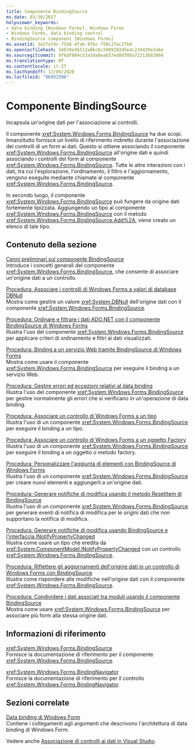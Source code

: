 ```yaml
---
title: Componente BindingSource
ms.date: 03/30/2017
helpviewer_keywords:
- data binding [Windows Forms], Windows Forms
- Windows Forms, data binding control
- BindingSource component [Windows Forms]
ms.assetid: 3e2faf4c-f5b8-4fa6-9fbc-f59c37ec2fb9
ms.openlocfilehash: 54639edb512a8bc6c5909282d5e4c210439e2a6e
ms.sourcegitcommit: 9f6df084c53a3da0ea657ed0d708a72213683084
ms.translationtype: MT
ms.contentlocale: it-IT
ms.lasthandoff: 12/09/2020
ms.locfileid: "96952596"
---
```

# <a name="bindingsource-component"></a>Componente BindingSource
Incapsula un'origine dati per l'associazione ai controlli.  
  
 Il componente <xref:System.Windows.Forms.BindingSource> ha due scopi. Innanzitutto fornisce un livello di riferimento indiretto durante l'associazione dei controlli di un form ai dati. Questo si ottiene associando il componente <xref:System.Windows.Forms.BindingSource> all'origine dati e quindi associando i controlli del form al componente <xref:System.Windows.Forms.BindingSource>. Tutte le altre interazioni con i dati, tra cui l'esplorazione, l'ordinamento, il filtro e l'aggiornamento, vengono eseguite mediante chiamate al componente <xref:System.Windows.Forms.BindingSource>.  
  
 In secondo luogo, il componente <xref:System.Windows.Forms.BindingSource> può fungere da origine dati fortemente tipizzata. Aggiungendo un tipo al componente <xref:System.Windows.Forms.BindingSource> con il metodo <xref:System.Windows.Forms.BindingSource.Add%2A>, viene creato un elenco di tale tipo.  
  
## <a name="in-this-section"></a>Contenuto della sezione  
 [Cenni preliminari sul componente BindingSource](bindingsource-component-overview.md)  
 Introduce i concetti generali del componente <xref:System.Windows.Forms.BindingSource>, che consente di associare un'origine dati a un controllo.  
  
 [Procedura: Associare i controlli di Windows Forms a valori di database DBNull](how-to-bind-windows-forms-controls-to-dbnull-database-values.md)  
 Mostra come gestire un valore <xref:System.DBNull> dell'origine dati con il componente <xref:System.Windows.Forms.BindingSource>.  
  
 [Procedura: Ordinare e filtrare i dati ADO.NET con il componente BindingSource di Windows Forms](sort-and-filter-ado-net-data-with-wf-bindingsource-component.md)  
 Illustra l'uso del componente <xref:System.Windows.Forms.BindingSource> per applicare criteri di ordinamento e filtri ai dati visualizzati.  
  
 [Procedura: Binding a un servizio Web tramite BindingSource di Windows Forms](how-to-bind-to-a-web-service-using-the-windows-forms-bindingsource.md)  
 Mostra come usare il componente <xref:System.Windows.Forms.BindingSource> per eseguire il binding a un servizio Web.  
  
 [Procedura: Gestire errori ed eccezioni relativi al data binding](how-to-handle-errors-and-exceptions-that-occur-with-databinding.md)  
 Illustra l'uso del componente <xref:System.Windows.Forms.BindingSource> per gestire normalmente gli errori che si verificano in un'operazione di data binding.  
  
 [Procedura: Associare un controllo di Windows Forms a un tipo](how-to-bind-a-windows-forms-control-to-a-type.md)  
 Illustra l'uso di un componente <xref:System.Windows.Forms.BindingSource> per eseguire il binding a un tipo.  
  
 [Procedura: Associare un controllo di Windows Forms a un oggetto Factory](how-to-bind-a-windows-forms-control-to-a-factory-object.md)  
 Illustra l'uso di un componente <xref:System.Windows.Forms.BindingSource> per eseguire il binding a un oggetto o metodo factory.  
  
 [Procedura: Personalizzare l'aggiunta di elementi con BindingSource di Windows Forms](how-to-customize-item-addition-with-the-windows-forms-bindingsource.md)  
 Illustra l'uso di un componente <xref:System.Windows.Forms.BindingSource> per creare nuovi elementi e aggiungerli a un'origine dati.  
  
 [Procedura: Generare notifiche di modifica usando il metodo ResetItem di BindingSource](how-to-raise-change-notifications-using-the-bindingsource-resetitem-method.md)  
 Illustra l'uso di un componente <xref:System.Windows.Forms.BindingSource> per generare eventi di notifica di modifica per le origini dati che non supportano la notifica di modifica.  
  
 [Procedura: Generare notifiche di modifica usando BindingSource e l'interfaccia INotifyPropertyChanged](raise-change-notifications--bindingsource.md)  
 Illustra come usare un tipo che eredita da <xref:System.ComponentModel.INotifyPropertyChanged> con un controllo <xref:System.Windows.Forms.BindingSource>.  
  
 [Procedura: Riflettere gli aggiornamenti dell'origine dati in un controllo di Windows Forms con BindingSource](reflect-data-source-updates-in-a-wf-control-with-the-bindingsource.md)  
 Illustra come rispondere alle modifiche nell'origine dati con il componente <xref:System.Windows.Forms.BindingSource>.  
  
 [Procedura: Condividere i dati associati tra moduli usando il componente BindingSource](how-to-share-bound-data-across-forms-using-the-bindingsource-component.md)  
 Mostra come usare <xref:System.Windows.Forms.BindingSource> per associare più form alla stessa origine dati.  
  
## <a name="reference"></a>Informazioni di riferimento  
 <xref:System.Windows.Forms.BindingSource>  
 Fornisce la documentazione di riferimento per il componente <xref:System.Windows.Forms.BindingSource>.  
  
 <xref:System.Windows.Forms.BindingNavigator>  
 Fornisce la documentazione di riferimento per il controllo <xref:System.Windows.Forms.BindingNavigator>.  
  
## <a name="related-sections"></a>Sezioni correlate  
 [Data binding di Windows Form](../windows-forms-data-binding.md)  
 Contiene i collegamenti agli argomenti che descrivono l'architettura di data binding di Windows Form.  
  
 Vedere anche [Associazione di controlli ai dati in Visual Studio](/visualstudio/data-tools/bind-controls-to-data-in-visual-studio).
